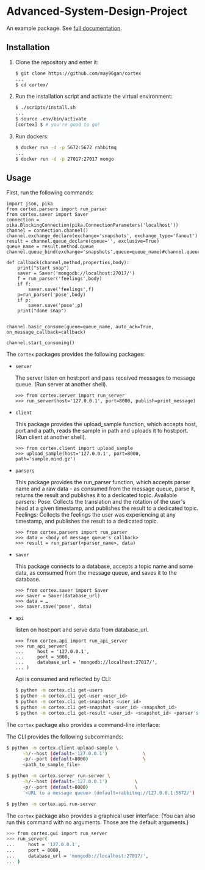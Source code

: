 

# Advanced-System-Design-Project

An example package. See [full documentation](https://advanced-system-design-foobar.readthedocs.io/en/latest/).

## Installation

1. Clone the repository and enter it:

    ```sh
    $ git clone https://github.com/may96gan/cortex
    ...
    $ cd cortex/
    ```

2. Run the installation script and activate the virtual environment:

    ```sh
    $ ./scripts/install.sh
    ...
    $ source .env/bin/activate
    [cortex] $ # you're good to go!
    ```
 
3. Run dockers:
    ```sh
    $ docker run -d -p 5672:5672 rabbitmq
    ...
    $ docker run -d -p 27017:27017 mongo 

## Usage

First, run the following commands:
```pycon
import json, pika
from cortex.parsers import run_parser
from cortex.saver import Saver
connection = pika.BlockingConnection(pika.ConnectionParameters('localhost'))
channel = connection.channel()
channel.exchange_declare(exchange='snapshots', exchange_type='fanout')
result = channel.queue_declare(queue='', exclusive=True)
queue_name = result.method.queue
channel.queue_bind(exchange='snapshots',queue=queue_name)#channel.queue_declare('current_snapshots')

def callback(channel,method,properties,body):
    print("start snap")
    saver = Saver('mongodb://localhost:27017/')
    f = run_parser('feelings',body)
    if f:
        saver.save('feelings',f)
    p=run_parser('pose',body)
    if p:
        saver.save('pose',p)
    print("done snap")


channel.basic_consume(queue=queue_name, auto_ack=True, on_message_callback=callback)

channel.start_consuming()
```

The `cortex` packages provides the following packages:

- `server`

    The server listen on host:port and pass received messages to message queue.
    (Run server at another shell).

    ```pycon
    >>> from cortex.server import run_server
    >>> run_server(host='127.0.0.1', port=8000, publish=print_message)
    ```
 
- `client`

    This package provides the upload_sample function, 
    which accepts host, port and a path,
    reads the sample in path and uploads it to host:port.
    (Run client at another shell).

    ```pycon
    >>> from cortex.client import upload_sample
    >>> upload_sample(host='127.0.0.1', port=8000, path='sample.mind.gz')
    ```
    
 - `parsers`

    This package provides the run_parser function, 
    which accepts parser name and a raw data - as consumed from the message queue,
    parse it, returns the result and publishes it to a dedicated topic.
    Available parsers: 
    Pose: Collects the translation and the rotation of the user's head at a given timestamp, and publishes the result to a dedicated               topic.
    Feelings: Collects the feelings the user was experiencing at any timestamp, and publishes the result to a dedicated topic.

    ```pycon
    >>> from cortex.parsers import run_parser
    >>> data = <body of message queue's callback>
    >>> result = run_parser(<parser_name>, data)
    ```
    
 - `saver`
 
    This package connects to a database, accepts a topic name and some data, as consumed from the message queue, and saves it to the         database.
    
    ```pycon
    >>> from cortex.saver import Saver
    >>> saver = Saver(database_url)
    >>> data = …
    >>> saver.save('pose', data)
    ```
- `api`

    listen on host:port and serve data from database_url.
    
    ```pycon
    >>> from cortex.api import run_api_server
    >>> run_api_server(
    ...     host = '127.0.0.1',
    ...     port = 5000,
    ...     database_url = 'mongodb://localhost:27017/',
    ... )
    ```    
    
  Api is consumed and reflected by CLI:
  ```sh
  $ python -m cortex.cli get-users
  $ python -m cortex.cli get-user <user_id>
  $ python -m cortex.cli get-snapshots <user_id>
  $ python -m cortex.cli get-snapshot <user_id> <snapshot_id>
  $ python -m cortex.cli get-result <user_id> <snapshot_id> <parser's name>
  ```

The `cortex` package also provides a command-line interface:

The CLI provides the following subcommands:

```sh
$ python -m cortex.client upload-sample \
      -h/--host (default='127.0.0.1')             \
      -p/--port (default=8000)                    \
      <path_to_sample_file>

```


```sh
$ python -m cortex.server run-server \
      -h/--host (default='127.0.0.1')          \
      -p/--port (default=8000)                 \
      '<URL to a message queue> (default=rabbitmq://127.0.0.1:5672/')

```

```sh
$ python -m cortex.api run-server
```

The `cortex` package also provides a graphical user interface:
(You can also run this command with no arguments. Those are the default arguments.)

```sh
>>> from cortex.gui import run_server
>>> run_server(
...     host = '127.0.0.1',
...     port = 8080,
...     database_url = 'mongodb://localhost:27017/',
... )
```



